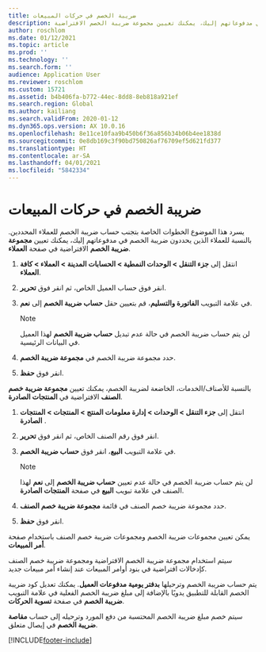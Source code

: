 ```yaml
---
title: ضريبة الخصم في حركات المبيعات
description: يسرد هذا الموضوع الخطوات الخاصة بتجنب حساب ضريبة الخصم للعملاء المحددين. بالنسبة للعملاء الذين يحددون ضريبة الخصم في مدفوعاتهم إليك، يمكنك تعيين مجموعة ضريبة الخصم الافتراضية.
author: roschlom
ms.date: 01/12/2021
ms.topic: article
ms.prod: ''
ms.technology: ''
ms.search.form: ''
audience: Application User
ms.reviewer: roschlom
ms.custom: 15721
ms.assetid: b4b406fa-b772-44ec-8dd8-8eb818a921ef
ms.search.region: Global
ms.author: kailiang
ms.search.validFrom: 2020-01-12
ms.dyn365.ops.version: AX 10.0.16
ms.openlocfilehash: 8e11ce10faa9b450b6f36a856b34b06b4ee1838d
ms.sourcegitcommit: 0e8db169c3f90bd750826af76709ef5d621fd377
ms.translationtype: HT
ms.contentlocale: ar-SA
ms.lasthandoff: 04/01/2021
ms.locfileid: "5842334"
---
```

# <a name="withholding-tax-in-sales-transactions"></a>ضريبة الخصم في حركات المبيعات

يسرد هذا الموضوع الخطوات الخاصة بتجنب حساب ضريبة الخصم للعملاء المحددين. بالنسبة للعملاء الذين يحددون ضريبة الخصم في مدفوعاتهم إليك، يمكنك تعيين **مجموعة ضريبة الخصم** الافتراضية في صفحة **العملاء**. 

1. انتقل إلى **جزء التنقل > الوحدات النمطية > الحسابات المدينة > العملاء > كافة العملاء**.

2. انقر فوق حساب العميل الخاص، ثم انقر فوق **تحرير**.

3. في علامة التبويب **الفاتورة والتسليم**، قم بتعيين حقل **حساب ضريبة الخصم** إلى **نعم**.

   > [!NOTE] 
   > لن يتم حساب ضريبة الخصم في حالة عدم تبديل **حساب ضريبة الخصم** لهذا العميل في البيانات الرئيسية.

4. حدد مجموعة ضريبة الخصم في **مجموعة ضريبة الخصم**.

5. انقر فوق **حفظ**.

بالنسبة للأصناف/الخدمات، الخاضعة لضريبة الخصم، يمكنك تعيين **مجموعة ضريبة خصم الصنف** الافتراضية في **المنتجات الصادرة**.

1. ‏‫انتقل إلى ‬**جزء التنقل > الوحدات > إدارة معلومات المنتج > المنتجات > المنتجات الصادرة‬** .

2. انقر فوق رقم الصنف الخاص، ثم انقر فوق **تحرير**.

3. في علامة التبويب **البيع**، انقر فوق **حساب ضريبة الخصم**.

   > [!NOTE] 
   > لن يتم حساب ضريبة الخصم في حالة عدم تعيين **حساب ضريبة الخصم** إلى **نعم** لهذا الصنف في علامة تبويب **البيع** في صفحة **المنتجات الصادرة**.

4. حدد مجموعة ضريبة خصم الصنف في قائمة **مجموعة ضريبة خصم الصنف**.

5. انقر فوق **حفظ**.

يمكن تعيين مجموعات ضريبة الخصم ومجموعات ضريبة خصم الصنف باستخدام صفحة **أمر المبيعات**. 

سيتم استخدام مجموعة ضريبة الخصم الافتراضية ومجموعة ضريبة خصم الصنف كإدخالات افتراضية في بنود أوامر المبيعات عند إنشاء أمر مبيعات جديد.

يتم حساب ضريبة الخصم وترحيلها **بدفتر يومية مدفوعات العميل**. يمكنك تعديل كود ضريبة الخصم القابلة للتطبيق يدويًا بالإضافة إلى مبلغ ضريبة الخصم الفعلية في علامة التبويب **ضريبة الخصم** في صفحة **تسوية الحركات**.

سيتم خصم مبلغ ضريبة الخصم المحتسبة من دفع المورد وترحيله إلى حساب **مقاصة ضريبة الخصم** في إيصال متعلق.


[!INCLUDE[footer-include](../../includes/footer-banner.md)]